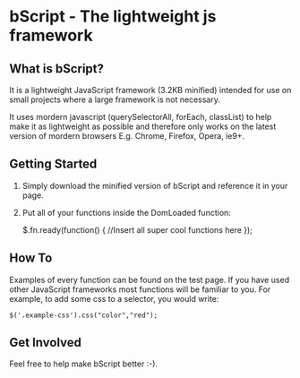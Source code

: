 bScript - The lightweight js framework
======================================

What is bScript?
---------------------

It is a lightweight JavaScript framework (3.2KB minified) intended for use on small projects where a large framework is not necessary.

It uses mordern javascript (querySelectorAll, forEach, classList) to help make it as lightweight as possible and therefore only works on the latest version of mordern browsers E.g. Chrome, Firefox, Opera, ie9+.

Getting Started
---------------------

1) Simply download the minified version of bScript and reference it in your page.

	<script src="bScript.min.js"></script>

2) Put all of your functions inside the DomLoaded function:

	$.fn.ready(function() {
	//Insert all super cool functions here
	});

How To
---------------------

Examples of every function can be found on the test page. If you have used other JavaScript frameworks most functions will be familiar to you. For example, to add some css to a selector, you would write:

	$('.example-css').css("color","red");

Get Involved
---------------------

Feel free to help make bScript better :-).